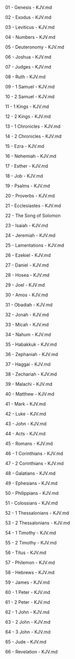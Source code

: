 01 - Genesis - KJV.md

02 - Exodus - KJV.md

03 - Leviticus - KJV.md

04 - Numbers - KJV.md

05 - Deuteronomy - KJV.md

06 - Joshua - KJV.md

07 - Judges - KJV.md

08 - Ruth - KJV.md

09 - 1 Samuel - KJV.md

10 - 2 Samuel - KJV.md

11 - 1 Kings - KJV.md

12 - 2 Kings - KJV.md

13 - 1 Chronicles - KJV.md

14 - 2 Chronicles - KJV.md

15 - Ezra - KJV.md

16 - Nehemiah - KJV.md

17 - Esther - KJV.md

18 - Job - KJV.md

19 - Psalms - KJV.md

20 - Proverbs - KJV.md

21 - Ecclesiastes - KJV.md

22 - The Song of Solomon

23 - Isaiah - KJV.md

24 - Jeremiah - KJV.md

25 - Lamentations - KJV.md

26 - Ezekiel - KJV.md

27 - Daniel - KJV.md

28 - Hosea - KJV.md

29 - Joel - KJV.md

30 - Amos - KJV.md

31 - Obadiah - KJV.md

32 - Jonah - KJV.md

33 - Micah - KJV.md

34 - Nahum - KJV.md

35 - Habakkuk - KJV.md

36 - Zephaniah - KJV.md

37 - Haggai - KJV.md

38 - Zechariah - KJV.md

39 - Malachi - KJV.md

40 - Matthew - KJV.md

41 - Mark - KJV.md

42 - Luke - KJV.md

43 - John - KJV.md

44 - Acts - KJV.md

45 - Romans - KJV.md

46 - 1 Corinthians - KJV.md

47 - 2 Corinthians - KJV.md

48 - Galatians - KJV.md

49 - Ephesians - KJV.md

50 - Philippians - KJV.md

51 - Colossians - KJV.md

52 - 1 Thessalonians - KJV.md

53 - 2 Thessalonians - KJV.md

54 - 1 Timothy - KJV.md

55 - 2 Timothy - KJV.md

56 - Titus - KJV.md

57 - Philemon - KJV.md

58 - Hebrews - KJV.md

59 - James - KJV.md

60 - 1 Peter - KJV.md

61 - 2 Peter - KJV.md

62 - 1 John - KJV.md

63 - 2 John - KJV.md

64 - 3 John - KJV.md

65 - Jude - KJV.md

66 - Revelation - KJV.md
